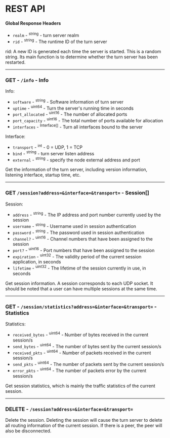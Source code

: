 # REST API

#### Global Response Headers

-   `realm` - <sup>string</sup> - turn server realm
-   `rid` - <sup>string</sup> - The runtime ID of the turn server

rid: A new ID is generated each time the server is started. This is a random string. Its main function is to determine whether the turn server has been restarted.

---

### GET - `/info` - Info

Info:

-   `software` - <sup>string</sup> - Software information of turn server
-   `uptime` - <sup>uint64</sup> - Turn the server's running time in seconds
-   `port_allocated` - <sup>uint16</sup> - The number of allocated ports
-   `port_capacity` - <sup>uint16</sup> - The total number of ports available for allocation
-   `interfaces` - <sup>Interface[]</sup> - Turn all interfaces bound to the server

Interface:

-   `transport` - <sup>int</sup> - 0 = UDP, 1 = TCP
-   `bind` - <sup>string</sup> - turn server listen address
-   `external` - <sup>string</sup> - specify the node external address and port

Get the information of the turn server, including version information, listening interface, startup time, etc.

---

### GET `/session?address=&interface=&transport=` - Session[]

Session:

-   `address` - <sup>string</sup> - The IP address and port number currently used by the session
-   `username` - <sup>string</sup> - Username used in session authentication
-   `password` - <sup>string</sup> - The password used in session authentication
-   `channel?` - <sup>uint16</sup> - Channel numbers that have been assigned to the session
-   `port?` - <sup>uint16</sup> - Port numbers that have been assigned to the session
-   `expiration` - <sup>uint32</sup> - The validity period of the current session application, in seconds
-   `lifetime` - <sup>uint32</sup> - The lifetime of the session currently in use, in seconds

Get session information. A session corresponds to each UDP socket. It should be noted that a user can have multiple sessions at the same time.

---

### GET - `/session/statistics?address=&interface=&transport=` - Statistics

Statistics:

-   `received_bytes` - <sup>uint64</sup> - Number of bytes received in the current session/s
-   `send_bytes` - <sup>uint64</sup> - The number of bytes sent by the current session/s
-   `received_pkts` - <sup>uint64</sup> - Number of packets received in the current session/s
-   `send_pkts` - <sup>uint64</sup> - The number of packets sent by the current session/s
-   `error_pkts` - <sup>uint64</sup> - The number of packets error by the current session/s

Get session statistics, which is mainly the traffic statistics of the current session.

---

### DELETE - `/session?address=&interface=&transport=`

Delete the session. Deleting the session will cause the turn server to delete all routing information of the current session. If there is a peer, the peer will also be disconnected.
